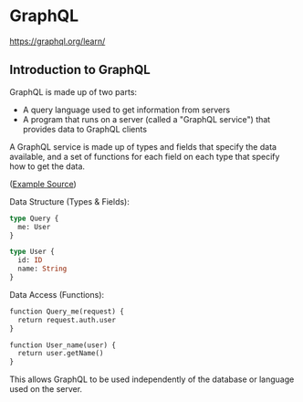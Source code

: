 # GraphQL
https://graphql.org/learn/

## Introduction to GraphQL
GraphQL is made up of two parts:
* A query language used to get information from servers
* A program that runs on a server (called a "GraphQL service") that provides data to GraphQL clients

A GraphQL service is made up of types and fields that specify the data available, and a set of functions for each field on each type that specify how to get the data.

([Example Source](https://graphql.org/learn/))

Data Structure (Types & Fields):
```graphql
type Query {
  me: User
}

type User {
  id: ID
  name: String
}
```

Data Access (Functions):
```graphql
function Query_me(request) {
  return request.auth.user
}

function User_name(user) {
  return user.getName()
}
```

This allows GraphQL to be used independently of the database or language used on the server.